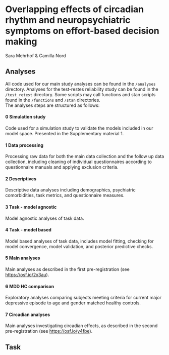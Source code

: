 # **Overlapping effects of circadian rhythm and neuropsychiatric symptoms on effort-based decision making**

Sara Mehrhof & Camilla Nord

## Analyses

All code used for our main study analyses can be found in the `/analyses` directory. Analyses for the test-restes reliability study can be found in the `/test_retest` directory. Some scripts may call functions and stan scripts found in the `/functions` and `/stan` directories.  
The analyses steps are structured as follows:

#### 0 Simulation study

Code used for a simulation study to validate the models included in our model space. Presented in the Supplementary material 1. 

#### 1 Data processing

Processing raw data for both the main data collection and the follow up data collection, including cleaning of individual questionnaires according to questionnaire manuals and applying exclusion criteria. 

#### 2 Descriptives

Descriptive data analyses including demographics, psychiatric comorbidities, task metrics, and questionnaire measures. 

#### 3 Task - model agnostic

Model agnostic analyses of task data. 

#### 4 Task - model based

Model based analyses of task data, includes model fitting, checking for model convergence, model validation, and posterior predictive checks.

#### 5 Main analyses

Main analyses as described in the first pre-registration (see https://osf.io/2x3au). 

#### 6 MDD HC comparison

Exploratory analyses comparing subjects meeting criteria for current major depressive episode to age and gender matched healthy controls. 

#### 7 Circadian analyses 

Main analyses investigating circadian effects, as described in the second pre-registration (see https://osf.io/y4fbe).


## Task














